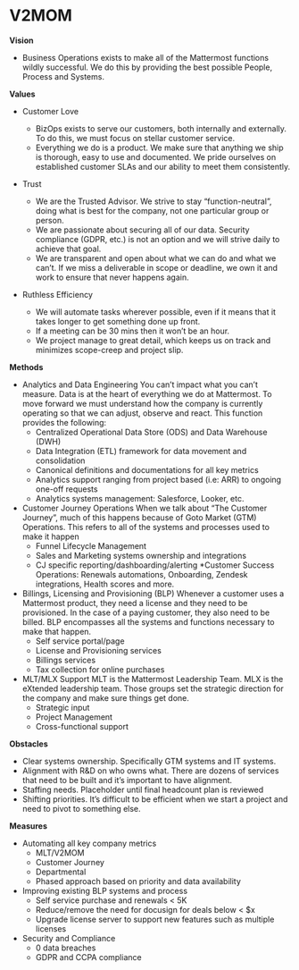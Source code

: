 # V2MOM

**Vision**

* Business Operations exists to make all of the Mattermost functions wildly successful. We do this by providing the best possible People, Process and Systems.

**Values**

* Customer Love
    * BizOps exists to serve our customers, both internally and externally. To do this, we must focus on stellar customer service. 
    * Everything we do is a product. We make sure that anything we ship is thorough, easy to use and documented. We pride ourselves on established customer SLAs and our ability to meet them consistently.
* Trust
    * We are the Trusted Advisor. We strive to stay “function-neutral”, doing what is best for the company, not one particular group or person.
    * We are passionate about securing all of our data. Security compliance (GDPR, etc.) is not an option and we will strive daily to achieve that goal.
    * We are transparent and open about what we can do and what we can’t. If we miss a deliverable in scope or deadline, we own it and work to ensure that never happens again. 
    
* Ruthless Efficiency
    * We will automate tasks wherever possible, even if it means that it takes longer to get something done up front. 
    * If a meeting can be 30 mins then it won’t be an hour. 
    * We project manage to great detail, which keeps us on track and minimizes scope-creep and project slip.


**Methods**

* Analytics and Data Engineering
You can’t impact what you can’t measure. Data is at the heart of everything we do at Mattermost. To move forward we must understand how the company is currently operating so that we can adjust, observe and react. This function provides the following:
    * Centralized Operational Data Store (ODS) and Data Warehouse (DWH)
    * Data Integration (ETL) framework for data movement and consolidation
    * Canonical definitions and documentations for all key metrics
    * Analytics support ranging from project based (i.e: ARR) to ongoing one-off requests
    * Analytics systems management: Salesforce, Looker, etc.
* Customer Journey Operations
When we talk about “The Customer Journey”, much of this happens because of Goto Market (GTM) Operations. This refers to all of the systems and processes used to make it happen
    * Funnel Lifecycle Management
    * Sales and Marketing systems ownership and integrations
    * CJ specific reporting/dashboarding/alerting
    *Customer Success Operations: Renewals automations, Onboarding, Zendesk integrations, Health scores and more.
* Billings, Licensing and Provisioning (BLP)
Whenever a customer uses a Mattermost product, they need a license and they need to be provisioned. In the case of a paying customer, they also need to be billed. BLP encompasses all the systems and functions necessary to make that happen.
    * Self service portal/page
    * License and Provisioning services
    * Billings services
    * Tax collection for online purchases
* MLT/MLX Support
MLT is the Mattermost Leadership Team. MLX is the eXtended leadership team. Those groups set the strategic direction for the company and make sure things get done.
    * Strategic input
    * Project Management
    * Cross-functional support

**Obstacles**

* Clear systems ownership. Specifically GTM systems and IT systems.
* Alignment with R&D on who owns what. There are dozens of services that need to be built and it’s important to have alignment. 
* Staffing needs. Placeholder until final headcount plan is reviewed
* Shifting priorities. It’s difficult to be efficient when we start a project and need to pivot to something else.


**Measures**

* Automating all key company metrics
    * MLT/V2MOM
    * Customer Journey
    * Departmental
    * Phased approach based on priority and data availability
* Improving existing BLP systems and process
    * Self service purchase and renewals < 5K
    * Reduce/remove the need for docusign for deals below < $x
    * Upgrade license server to support new features such as multiple licenses
* Security and Compliance
    * 0 data breaches
    * GDPR and CCPA compliance
